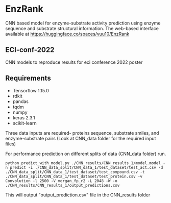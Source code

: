 # EnzRank

CNN based model for enzyme-substrate activity prediction using enzyme sequence and substrate structural information. The web-based interface available at https://huggingface.co/spaces/vuu10/EnzRank

## ECI-conf-2022
CNN models to reproduce results for eci conference 2022 poster

## Requirements
- Tensorflow 1.15.0
- rdkit
- pandas
- tqdm
- numpy 
- keras 2.3.1
- scikit-learn

Three data inputs are required- proteins sequence, substrate smiles, and enzyme-substrate pairs (Look at CNN_data folder for the required input files)

For performance prediction on different splits of data (CNN_data folder) run. 

`python predict_with_model.py ./CNN_results/CNN_results_1/model.model -n predict -i ./CNN_data_split/CNN_data_1/test_dataset/test_act.csv -d ./CNN_data_split/CNN_data_1/test_dataset/test_compound.csv -t ./CNN_data_split/CNN_data_1/test_dataset/test_protein.csv -v Convolution -l 2500 -V morgan_fp_r2 -L 2048 -W -o ./CNN_results/CNN_results_1/output_predictions.csv`

This will output "output_prediction.csv" file in the CNN_results folder



